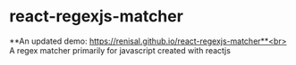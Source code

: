 # react-regexjs-matcher
**An updated demo: https://renisal.github.io/react-regexjs-matcher**<br>
A regex matcher primarily for javascript created with reactjs

